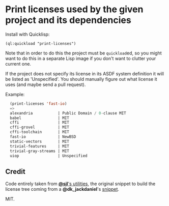 # Print licenses used by the given project and its dependencies

Install with Quicklisp:

    (ql:quickload "print-licenses")

Note that in order to do this the project must be `quickload`ed, so you might
want to do this in a separate Lisp image if you don't want to clutter your
current one.


If the project does not specify its license in its ASDF system definition it
will be listed as 'Unspecified'.  You should manually figure out what license
it uses (and maybe send a pull request).

Example:

~~~lisp
  (print-licenses 'fast-io)
  =>
  alexandria           | Public Domain / 0-clause MIT
  babel                | MIT
  cffi                 | MIT
  cffi-grovel          | MIT
  cffi-toolchain       | MIT
  fast-io              | NewBSD
  static-vectors       | MIT
  trivial-features     | MIT
  trivial-gray-streams | MIT
  uiop                 | Unspecified
~~~

## Credit

Code entirely taken from
[**@sjl**'s utilities](https://github.com/sjl/cl-losh/blob/master/losh.lisp),
the original snippet to build the license tree coming from a
**@dk_jackdaniel**'s [snippet](http://paste.lisp.org/display/327154).

MIT.

